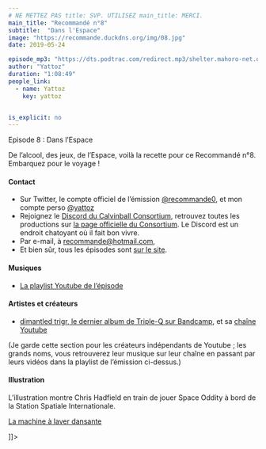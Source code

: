 ```yaml
---
# NE METTEZ PAS title: SVP. UTILISEZ main_title: MERCI.
main_title: "Recommandé n°8"
subtitle:  "Dans l'Espace"
image: "https://recommande.duckdns.org/img/08.jpg"
date: 2019-05-24

episode_mp3: "https://dts.podtrac.com/redirect.mp3/shelter.mahoro-net.org/~yattoz/recommande/episodes/episode08.mp3"
author: "Yattoz"
duration: "1:08:49"
people_link: 
  - name: Yattoz
    key: yattoz


is_explicit: no
---
```


<PodcastHeader/>

<!-- ECRIRE LA DESCRIPTION DE L'EPISODE SOUS CETTE LIGNE -->
Episode 8 : Dans l’Espace

<p>De l’alcool, des jeux, de l’Espace, voilà la recette pour ce Recommandé n°8. Embarquez pour le voyage !</p>

<h4>Contact</h4>

<ul>
  <li>Sur Twitter, le compte officiel de l’émission <a href="https://twitter.com/recommande0" rel="nofollow">@recommande0</a>, et mon compte perso <a href="https://twitter.com/yattoz" rel="nofollow">@yattoz</a></li>
  <li>Rejoignez le <a href="https://discord.gg/4RnA9v7" rel="nofollow">Discord du Calvinball Consortium</a>, retrouvez toutes les productions sur <a href="https://calvinballradio.wordpress.com/" rel="nofollow">la page officielle du Consortium</a>. Le Discord est un endroit chatoyant où il fait bon vivre.</li>
  <li>Par e-mail, à <a href="mailto:recommande@hotmail.com" rel="nofollow">recommande@hotmail.com</a>,</li>
  <li>Et bien sûr, tous les épisodes sont <a href="https://recommande.duckdns.org" rel="nofollow">sur le site</a>.</li>
</ul>

<h4>Musiques</h4>

<ul>
  <li><a href="https://www.youtube.com/playlist?list=PLNjXbZkItxtbJFjFmRPhPCqp1sYnHdm7K" rel="nofollow">La playlist Youtube de l’épisode</a></li>
</ul>

<h4>Artistes et créateurs</h4>

<ul>
  <li><a href="https://triple-q.bandcamp.com/album/dismantled-trigr" rel="nofollow">dimantled trigr, le dernier album de Triple-Q sur Bandcamp</a>, et sa <a href="https://www.youtube.com/user/TripleKyun/videos" rel="nofollow">chaîne Youtube</a></li>
</ul>

<p>(Je garde cette section pour les créateurs indépendants de Youtube ; les grands noms, vous retrouverez leur musique sur leur chaîne en passant par leurs vidéos dans la playlist de l’émission ci-dessus.)</p>

<h4>Illustration</h4>

<p>L’illustration montre Chris Hadfield en train de jouer Space Oddity à bord de la Station Spatiale Internationale.</p>

<p><a href="https://www.youtube.com/watch?v=EmneLbvX4AU" rel="nofollow">La machine à laver dansante</a></p>
]]&gt;


